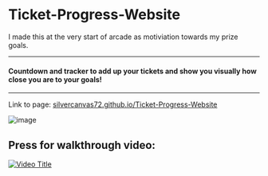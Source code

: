 # Ticket-Progress-Website
I made this at the very start of arcade as motiviation towards my prize goals.

<hr>

#### Countdown and tracker to add up your tickets and show you visually how close you are to your goals!

<hr>

Link to page: [silvercanvas72.github.io/Ticket-Progress-Website ](https://silvercanvas72.github.io/Ticket-Progress-Website/)

![image](https://github.com/user-attachments/assets/ed6d8502-15d6-46cd-bf2b-83b4372605f4)

## Press for walkthrough video:

[![Video Title](https://img.youtube.com/vi/mbq6XWszm6o/0.jpg)](https://www.youtube.com/watch?v=mbq6XWszm6o)
